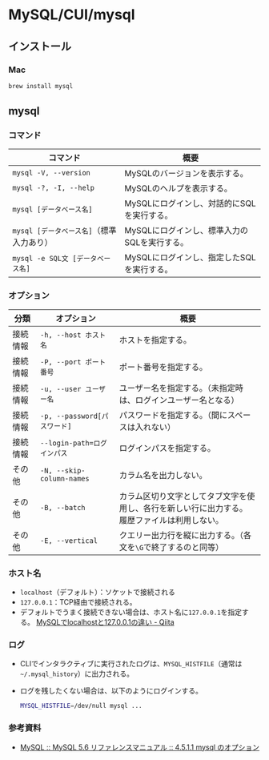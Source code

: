 # MySQL/CUI/mysql

## インストール

### Mac

```bash
brew install mysql
```

## mysql

### コマンド

| コマンド                                 | 概要                                         |
| ---------------------------------------- | -------------------------------------------- |
| `mysql -V, --version`                    | MySQLのバージョンを表示する。                |
| `mysql -?, -I, --help`                   | MySQLのヘルプを表示する。                    |
| `mysql [データベース名]`                 | MySQLにログインし、対話的にSQLを実行する。   |
| `mysql [データベース名]`（標準入力あり） | MySQLにログインし、標準入力のSQLを実行する。 |
| `mysql -e SQL文 [データベース名]`        | MySQLにログインし、指定したSQLを実行する。   |

### オプション

| 分類   | オプション                     | 概要                                                   |
|------|---------------------------|------------------------------------------------------|
| 接続情報 | `-h, --host ホスト名`         | ホストを指定する。                                            |
| 接続情報 | `-P, --port ポート番号`        | ポート番号を指定する。                                          |
| 接続情報 | `-u, --user ユーザー名`        | ユーザー名を指定する。（未指定時は、ログインユーザー名となる）                      |
| 接続情報 | `-p, --password[パスワード]`   | パスワードを指定する。（間にスペースは入れない）                             |
| 接続情報 | `--login-path=ログインパス`     | ログインパスを指定する。                                         |
| その他  | `-N, --skip-column-names` | カラム名を出力しない。                                          |
| その他  | `-B, --batch`             | カラム区切り文字としてタブ文字を使用し、各行を新しい行に出力する。<br />履歴ファイルは利用しない。 |
| その他  | `-E, --vertical`          | クエリー出力行を縦に出力する。（各文を`\G`で終了するのと同等）                    |

### ホスト名

- `localhost`（デフォルト）：ソケットで接続される
- `127.0.0.1`：TCP経由で接続される。
- デフォルトでうまく接続できない場合は、ホスト名に`127.0.0.1`を指定する。
  [MySQLでlocalhostと127.0.0.1の違い - Qiita](https://qiita.com/TanukiTam/items/f6a08740d0fcda0db7be)

### ログ

- CLIでインタラクティブに実行されたログは、`MYSQL_HISTFILE`（通常は`~/.mysql_history`）に出力される。

- ログを残したくない場合は、以下のようにログインする。

  ```bash
  MYSQL_HISTFILE=/dev/null mysql ...
  ```

### 参考資料

- [MySQL :: MySQL 5.6 リファレンスマニュアル :: 4.5.1.1 mysql のオプション](https://dev.mysql.com/doc/refman/5.6/ja/mysql-command-options.html)
